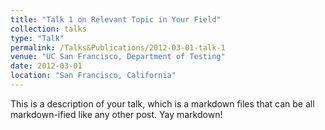 ```yaml
---
title: "Talk 1 on Relevant Topic in Your Field"
collection: talks
type: "Talk"
permalink: /Talks&Publications/2012-03-01-talk-1
venue: "UC San Francisco, Department of Testing"
date: 2012-03-01
location: "San Francisco, California"
---
```


This is a description of your talk, which is a markdown files that can be all markdown-ified like any other post. Yay markdown!
